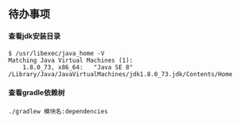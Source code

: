 ## 待办事项

#### 查看jdk安装目录

```
$ /usr/libexec/java_home -V
Matching Java Virtual Machines (1):
    1.8.0_73, x86_64:	"Java SE 8"	/Library/Java/JavaVirtualMachines/jdk1.8.0_73.jdk/Contents/Home
```

#### 查看gradle依赖树
```
./gradlew 模块名:dependencies
```
